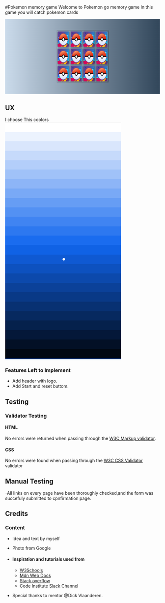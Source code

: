 #Pokemon memory game
Welcome to Pokemon go memory game
In this game you will catch pokemon cards

![Responsice Mockup]( assets/images/pokemonweb.png)

## UX
I choose This coolors
![Responsice Mockup]( assets/images/color.png)

### Features Left to Implement

- Add header with logo.
- Add Start and reset buttom.


## Testing

### Validator Testing

#### HTML

No errors were returned when passing through the [W3C Markup validator](https://validator.w3.org/).

#### CSS

No errors were found when passing through the [W3C CSS Validator](https://jigsaw.w3.org/css-validator/) validator


## Manual Testing

-All links on every page have been thoroughly checked,and the form was succefuly submitted to cpnfirmation page.

## Credits

### Content

- Idea and text by myself
- Photo from Google

- #### Inspiration and tutorials used from

  - [W3Schools](https://www.w3schools.com/)
  - [Mdn Web Docs](<https://developer.mozilla.org/en-US/>)
  - [Stack overflow](https://stackoverflow.com/)
  - Code Institute Slack Channel
- Special thanks to  mentor @Dick Vlaanderen.
